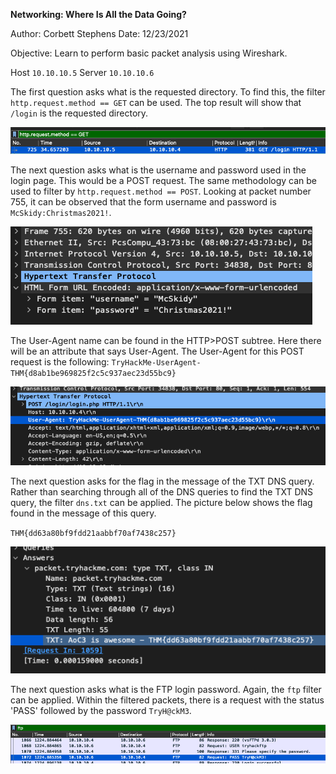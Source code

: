 **Networking: Where Is All the Data Going?**

Author: Corbett Stephens
Date: 12/23/2021

Objective:
Learn to perform basic packet analysis using Wireshark.

Host `10.10.10.5`
Server `10.10.10.6`

The first question asks what is the requested directory. To find this, the filter `http.request.method == GET` can be used. The top result will show that `/login` is the requested directory.

![](./pictures/login.png)

The next question asks what is the username and password used in the login page. This would be a POST request. The same methodology can be used to filter by `http.request.method == POST`. Looking at packet number 755, it can be observed that the form username and password is `McSkidy:Christmas2021!`.

![](./pictures/POST.png)

The User-Agent name can be found in the HTTP>POST subtree. Here there will be an attribute that says User-Agent. The User-Agent for this POST request is the following: `TryHackMe-UserAgent-THM{d8ab1be969825f2c5c937aec23d55bc9}`

![](./pictures/Usr-Agent.png)

The next question asks for the flag in the message of the TXT DNS query. Rather than searching through all of the DNS queries to find the TXT DNS query, the filter `dns.txt` can be applied. The picture below shows the flag found in the message of this query.

`THM{dd63a80bf9fdd21aabbf70af7438c257}`

![](./pictures/dns.png)

The next question asks what is the FTP login password. Again, the `ftp` filter can be applied. Within the filtered packets, there is a request with the status 'PASS' followed by the password `TryH@ckM3`.

![](./pictures/passwd.png)
